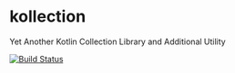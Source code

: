 # kollection
Yet Another Kotlin Collection Library and Additional Utility

[![Build Status](https://travis-ci.org/kmizu/kollection.png?branch=master)](https://travis-ci.org/kmizu/kollection)
